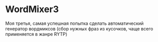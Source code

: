 # WordMixer3
 Моя третья, самая успешная попытка сделать автоматический генератор вордмиксов (сбор нужных фраз из кусочков, чаще всего применяется в жанре RYTP)
